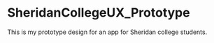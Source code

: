 # SheridanCollegeUX_Prototype
This is my prototype design for an app for Sheridan college students.
